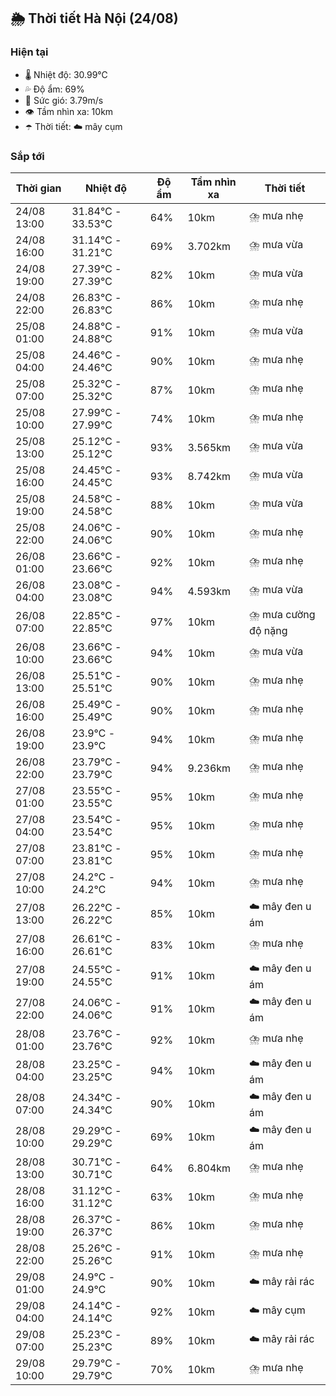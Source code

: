 ## 🌦️ Thời tiết Hà Nội (24/08)

### Hiện tại

- 🌡️ Nhiệt độ: 30.99℃
- 💦 Độ ẩm: 69%
- 💨 Sức gió: 3.79m/s
- 👁️ Tầm nhìn xa: 10km
- ☂️ Thời tiết: ☁️ mây cụm

### Sắp tới

| Thời gian | Nhiệt độ | Độ ẩm | Tầm nhìn xa | Thời tiết |
| --- | --- | --- | --- | --- |
| 24/08 13:00 | 31.84℃ - 33.53℃ | 64% | 10km | ⛈️ mưa nhẹ |
| 24/08 16:00 | 31.14℃ - 31.21℃ | 69% | 3.702km | ⛈️ mưa vừa |
| 24/08 19:00 | 27.39℃ - 27.39℃ | 82% | 10km | ⛈️ mưa vừa |
| 24/08 22:00 | 26.83℃ - 26.83℃ | 86% | 10km | ⛈️ mưa nhẹ |
| 25/08 01:00 | 24.88℃ - 24.88℃ | 91% | 10km | ⛈️ mưa vừa |
| 25/08 04:00 | 24.46℃ - 24.46℃ | 90% | 10km | ⛈️ mưa nhẹ |
| 25/08 07:00 | 25.32℃ - 25.32℃ | 87% | 10km | ⛈️ mưa nhẹ |
| 25/08 10:00 | 27.99℃ - 27.99℃ | 74% | 10km | ⛈️ mưa nhẹ |
| 25/08 13:00 | 25.12℃ - 25.12℃ | 93% | 3.565km | ⛈️ mưa vừa |
| 25/08 16:00 | 24.45℃ - 24.45℃ | 93% | 8.742km | ⛈️ mưa vừa |
| 25/08 19:00 | 24.58℃ - 24.58℃ | 88% | 10km | ⛈️ mưa vừa |
| 25/08 22:00 | 24.06℃ - 24.06℃ | 90% | 10km | ⛈️ mưa nhẹ |
| 26/08 01:00 | 23.66℃ - 23.66℃ | 92% | 10km | ⛈️ mưa nhẹ |
| 26/08 04:00 | 23.08℃ - 23.08℃ | 94% | 4.593km | ⛈️ mưa vừa |
| 26/08 07:00 | 22.85℃ - 22.85℃ | 97% | 10km | ⛈️ mưa cường độ nặng |
| 26/08 10:00 | 23.66℃ - 23.66℃ | 94% | 10km | ⛈️ mưa vừa |
| 26/08 13:00 | 25.51℃ - 25.51℃ | 90% | 10km | ⛈️ mưa nhẹ |
| 26/08 16:00 | 25.49℃ - 25.49℃ | 90% | 10km | ⛈️ mưa nhẹ |
| 26/08 19:00 | 23.9℃ - 23.9℃ | 94% | 10km | ⛈️ mưa nhẹ |
| 26/08 22:00 | 23.79℃ - 23.79℃ | 94% | 9.236km | ⛈️ mưa nhẹ |
| 27/08 01:00 | 23.55℃ - 23.55℃ | 95% | 10km | ⛈️ mưa nhẹ |
| 27/08 04:00 | 23.54℃ - 23.54℃ | 95% | 10km | ⛈️ mưa nhẹ |
| 27/08 07:00 | 23.81℃ - 23.81℃ | 95% | 10km | ⛈️ mưa nhẹ |
| 27/08 10:00 | 24.2℃ - 24.2℃ | 94% | 10km | ⛈️ mưa nhẹ |
| 27/08 13:00 | 26.22℃ - 26.22℃ | 85% | 10km | ☁️ mây đen u ám |
| 27/08 16:00 | 26.61℃ - 26.61℃ | 83% | 10km | ⛈️ mưa nhẹ |
| 27/08 19:00 | 24.55℃ - 24.55℃ | 91% | 10km | ☁️ mây đen u ám |
| 27/08 22:00 | 24.06℃ - 24.06℃ | 91% | 10km | ☁️ mây đen u ám |
| 28/08 01:00 | 23.76℃ - 23.76℃ | 92% | 10km | ⛈️ mưa nhẹ |
| 28/08 04:00 | 23.25℃ - 23.25℃ | 94% | 10km | ☁️ mây đen u ám |
| 28/08 07:00 | 24.34℃ - 24.34℃ | 90% | 10km | ☁️ mây đen u ám |
| 28/08 10:00 | 29.29℃ - 29.29℃ | 69% | 10km | ☁️ mây đen u ám |
| 28/08 13:00 | 30.71℃ - 30.71℃ | 64% | 6.804km | ⛈️ mưa nhẹ |
| 28/08 16:00 | 31.12℃ - 31.12℃ | 63% | 10km | ⛈️ mưa nhẹ |
| 28/08 19:00 | 26.37℃ - 26.37℃ | 86% | 10km | ⛈️ mưa nhẹ |
| 28/08 22:00 | 25.26℃ - 25.26℃ | 91% | 10km | ⛈️ mưa nhẹ |
| 29/08 01:00 | 24.9℃ - 24.9℃ | 90% | 10km | ☁️ mây rải rác |
| 29/08 04:00 | 24.14℃ - 24.14℃ | 92% | 10km | ☁️ mây cụm |
| 29/08 07:00 | 25.23℃ - 25.23℃ | 89% | 10km | ☁️ mây rải rác |
| 29/08 10:00 | 29.79℃ - 29.79℃ | 70% | 10km | ⛈️ mưa nhẹ |
